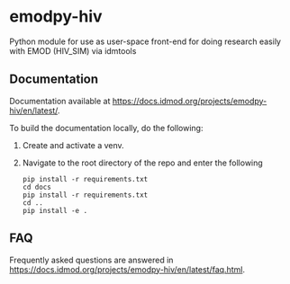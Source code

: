# emodpy-hiv
Python module for use as user-space front-end for doing research easily with EMOD (HIV_SIM) via idmtools

## Documentation

Documentation available at https://docs.idmod.org/projects/emodpy-hiv/en/latest/.

To build the documentation locally, do the following:

1. Create and activate a venv.
2. Navigate to the root directory of the repo and enter the following

    ```
    pip install -r requirements.txt
    cd docs
    pip install -r requirements.txt
    cd ..
    pip install -e .
    ```

## FAQ

Frequently asked questions are answered in https://docs.idmod.org/projects/emodpy-hiv/en/latest/faq.html.

